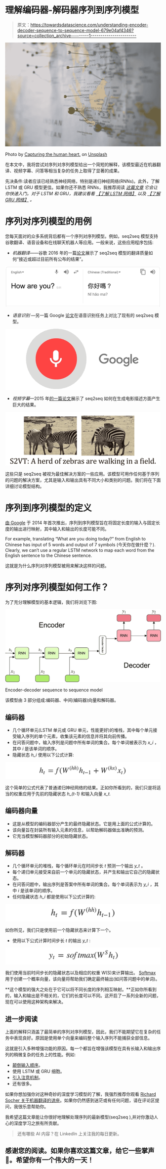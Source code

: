 # 理解编码器-解码器序列到序列模型

> 原文：<https://towardsdatascience.com/understanding-encoder-decoder-sequence-to-sequence-model-679e04af4346?source=collection_archive---------1----------------------->

![](img/0bb46d5ad1f5ccc71798823f02e1a9b1.png)

Photo by [Capturing the human heart.](https://unsplash.com/photos/TrhLCn1abMU?utm_source=unsplash&utm_medium=referral&utm_content=creditCopyText) on [Unsplash](https://unsplash.com/search/photos/mapping?utm_source=unsplash&utm_medium=referral&utm_content=creditCopyText)

在本文中，我将尝试对序列对序列模型给出一个简短的解释，该模型最近在机器翻译、视频字幕、问答等相当复杂的任务上取得了显著的成果。

先决条件:读者应该已经熟悉神经网络，特别是递归神经网络(RNNs)。此外，了解 LSTM 或 GRU 模型更佳。如果你还不熟悉 RNNs，我推荐阅读 [*这篇文章*](/learn-how-recurrent-neural-networks-work-84e975feaaf7) *它会让你快速入门。对于 LSTM 和 GRU，我建议看看* [*【了解 LSTM 网络】*](http://colah.github.io/posts/2015-08-Understanding-LSTMs/) *以及* [*【了解 GRU 网络】*](/understanding-gru-networks-2ef37df6c9be) *。*

# 序列对序列模型的用例

您每天面对的众多系统背后都有一个序列对序列模型。例如，seq2seq 模型支持谷歌翻译、语音设备和在线聊天机器人等应用。一般来说，这些应用程序包括:

*   *机器翻译*——谷歌 2016 年的一篇[论文](https://arxiv.org/pdf/1409.3215.pdf)展示了 seq2seq 模型的翻译质量如何“接近或超过目前所有公布的结果”。

![](img/2c2c7f3960c27a5419eca5205975c98e.png)

*   *语音识别* —另一篇 Google [论文](https://www.isca-speech.org/archive/Interspeech_2017/pdfs/0233.PDF)在语音识别任务上对比了现有的 seq2seq 模型。

![](img/2d2c5372b5596a3d25e935c85f54507f.png)

*   *视频字幕*—2015 年[的一篇论文](https://arxiv.org/pdf/1505.00487.pdf)展示了 seq2seq 如何在生成电影描述方面产生巨大的结果。

![](img/9e64ff989eb71cda24b5d305d2c7c7b5.png)

这些只是 seq2seq 被视为最佳解决方案的一些应用。该模型可用作任何基于序列的问题的解决方案，尤其是输入和输出具有不同大小和类别的问题。我们将在下面详细讨论模型结构。

# 序列到序列模型的定义

[由 Google](https://arxiv.org/pdf/1409.3215.pdf) 于 2014 年首次推出，序列到序列模型旨在将固定长度的输入与固定长度的输出进行映射，其中输入和输出的长度可能不同。

For example, translating “What are you doing today?” from English to Chinese has input of 5 words and output of 7 symbols (今天你在做什麼？). Clearly, we can’t use a regular LSTM network to map each word from the English sentence to the Chinese sentence.

这就是为什么序列对序列模型被用来解决这样的问题。

# 序列对序列模型如何工作？

为了充分理解模型的基本逻辑，我们将浏览下图:

![](img/761a214018e3be7f5183e140a0909ba4.png)

Encoder-decoder sequence to sequence model

该模型由 3 部分组成:编码器、中间(编码器)向量和解码器。

## **编码器**

*   几个循环单元(LSTM 单元或 GRU 单元，性能更好)的堆栈，其中每个单元接受输入序列的单个元素，收集该元素的信息并将其向前传播。
*   在问答问题中，输入序列是问题中所有单词的集合。每个单词被表示为 *x_i* ，其中 *i* 是该单词的顺序。
*   隐藏状态 *h_i* 使用以下公式计算:

![](img/3cea2f00d1c787c1ff7d7cb46aeab27d.png)

这个简单的公式代表了普通递归神经网络的结果。正如你所看到的，我们只是将适当的权重应用于先前的隐藏状态 *h_(t-1)* 和输入向量 *x_t.*

## 编码器向量

*   这是从模型的编码器部分产生的最终隐藏状态。它是用上面的公式计算的。
*   该向量旨在封装所有输入元素的信息，以帮助解码器做出准确的预测。
*   它充当模型解码器部分的初始隐藏状态。

## 解码器

*   几个循环单元的堆栈，每个循环单元在时间步长 *t* 预测一个输出 *y_t* 。
*   每个递归单元接受来自前一个单元的隐藏状态，并产生和输出它自己的隐藏状态。
*   在问答问题中，输出序列是答案中所有单词的集合。每个单词表示为 *y_i* ，其中 *i* 是该单词的顺序。
*   任何隐藏状态 *h_i* 都是使用以下公式计算的:

![](img/579486723dfcc25f798fcdffe4997c59.png)

如你所见，我们只是使用前一个隐藏状态来计算下一个。

*   使用以下公式计算时间步长 *t* 的输出 *y_t* :

![](img/5f8a5f4feea1a12ba214db73b8451601.png)

我们使用当前时间步长的隐藏状态以及相应的权重 W(S)来计算输出。 [Softmax](https://www.youtube.com/watch?v=LLux1SW--oM) 用于创建一个概率向量，该向量将帮助我们确定最终输出(如问答问题中的单词)。

**这个模型的强大之处在于它可以将不同长度的序列相互映射。**正如你所看到的，输入和输出是不相关的，它们的长度可以不同。这开启了一系列全新的问题，现在可以使用这种架构来解决。

## 进一步阅读

上面的解释只涵盖了最简单的序列对序列模型，因此，我们不能期望它在复杂的任务中表现良好。原因是使用单个向量来编码整个输入序列不能捕获全部信息。

这就是引入多种增强功能的原因。每一个都旨在增强该模型在具有长输入和输出序列的稍微复杂的任务上的性能。例如:

*   [颠倒输入顺序](https://arxiv.org/pdf/1409.3215.pdf)。
*   使用 LSTM 或 GRU 细胞。
*   [引入注意机制](http://www.wildml.com/2016/01/attention-and-memory-in-deep-learning-and-nlp/)。
*   还有很多。

如果你想加强你对这种奇妙的深度学习模型的了解，我强烈推荐你观看 [Richard Socher 关于机器翻译的讲座](https://youtu.be/QuELiw8tbx8?list=PL3FW7Lu3i5Jsnh1rnUwq_TcylNr7EkRe6&t=1190)。如果你仍然感到迷茫或有任何问题，请在评论区提问，我很乐意帮助你。

我希望这篇文章能让你很好地理解处理序列的最新模型(seq2seq ),并对你激动人心的深度学习之旅有所贡献。

> 还有哪些 AI 内容？在 LinkedIn 上关注我的每日更新。

## 感谢您的阅读。如果你喜欢这篇文章，给它一些掌声👏。希望你有一个伟大的一天！